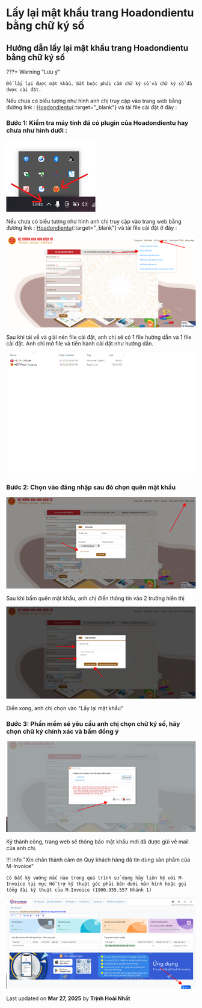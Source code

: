 # **Lấy lại mật khẩu trang Hoadondientu bằng chữ ký số**

## **Hướng dẫn lấy lại mật khẩu trang Hoadondientu bằng chữ ký số**

???+ Warning "Lưu ý"

    Để lấy lại được mật khẩu, bắt buộc phải cắm chữ ký số và chữ ký số đã được cài đặt.

Nếu chưa có biểu tượng như hình anh chị truy cập vào trang web bằng đường link : [Hoadondientu](https://hoadondientu.gdt.gov.vn){:target="_blank"} và tải file cài đặt ở đây : 

### Bước 1: Kiểm tra máy tính đã có plugin của Hoadondientu hay chưa như hình dưới :

![Hình 1](../../assets/images/mSMI/mSMI_hddt_1.png)

Nếu chưa có biểu tượng như hình anh chị truy cập vào trang web bằng đường link : [Hoadondientu](https://hoadondientu.gdt.gov.vn){:target="\_blank"} và tải file cài đặt ở đây :

![Hình 2](../../assets/images/mSMI/mSMI_hddt_2.png)

Sau khi tải về và giải nén file cài đặt, anh chị sẽ có 1 file hướng dẫn và 1 file cài đặt.
Anh chỉ mở file và tiến hành cài đặt như hướng dẫn.

![Hình 3](../../assets/images/mSMI/mSMI_hddt_3.png)

### Bước 2: Chọn vào đăng nhập sau đó chọn quên mật khẩu

![Hình 4](../../assets/images/mSMI/mSMI_hddt_4.png)

Sau khi bấm quên mật khẩu, anh chị điền thông tin vào 2 trường hiển thị

![Hình 5](../../assets/images/mSMI/mSMI_hddt_5.png)

Điền xong, anh chị chọn vào "Lấy lại mật khẩu"

### Bước 3: Phần mềm sẽ yêu cầu anh chị chọn chữ ký số, hãy chọn chữ ký chính xác và bấm đồng ý

![Hình 6](../../assets/images/mSMI/mSMI_hddt_6.png)

Ký thành công, trang web sẽ thông báo mật khẩu mới đã được gửi về mail của anh chị.

!!! info "Xin chân thành cảm ơn Quý khách hàng đã tin dùng sản phẩm của M-Invoice"

    Có bất kỳ vướng mắc nào trong quá trình sử dụng hãy liên hệ với M-Invoice tại mục Hỗ trợ kỹ thuật góc phải bên dưới màn hình hoặc gọi tổng đài kỹ thuật của M-Invoice (1900.955.557 Nhánh 1)

![Hình 7](../../assets/images/mSMI/msmi_footer.png)




<div class="last-updated">Last updated on <strong>Mar 27, 2025</strong> by <strong>Trịnh Hoài Nhất</strong></div>
